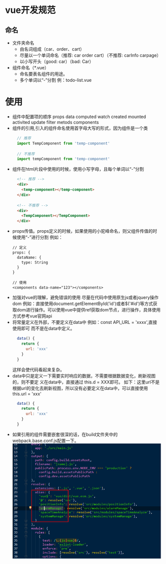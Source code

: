 # vue开发规范
## 命名
  * 文件夹命名
    * 由名词组成（car、order、cart）
    * 尽量以一个单词命名（推荐: car order cart）（不推荐: carInfo carpage）
    * 以小写开头（good: car）（bad: Car）
  * 组件命名（*.vue）
    * 命名要表名组件的用途。
    * 多个单词以“-”分割
    例：todo-list.vue
# 使用
  * 组件中配置项的顺序
    props
    data
    computed
    watch
    created
    mounted
    activited
    update
    filter
    metods
    components
  * 组件的引用,引入的组件命名使用首字母大写的形式，因为组件是一个类
    ```javascript
      // 推荐
      import TempComponent from 'temp-component'

      // 不推荐
      import tempComponent from 'temp-component'
    ```
  * 组件在html片段中使用的时候，使用小写字母，且每个单词以“-”分割
    ```html
      <!-- 推荐 -->
      <div>
        <temp-component></temp-component>
      </div>

      <!-- 不推荐 -->
      <div>
        <TempComponent></TempComponent>
      </div>
    ```
  * props传值。props定义的时候，如果使用的小驼峰命名，则父组件传值的时候使用“-”进行分割
    例如：
    ```
    // 定义
    props: {
      dataName: {
        type: String
      }
    }

    // 使用
    <components data-name="123"></components>
    ```
  * 加强对vue的理解，避免错误的使用
      尽量在代码中使用原生js或者jquery操作dom
      例如：直接使用document.getElementById('id')或者$('#id')等方式获取dom进行操作。可以使用vue中提供ref获取dom节点，进行操作，具体使用方式参考vue官网api
  * 将常量定义在外部，不要定义在data中
      例如：const API_URL = 'xxxx',直接使用即可
      而不是在data中定义。
      ```javascript
        data() {
          return {
            url: 'xxx'
          }
        }
      ```
      这样会使代码看起来复杂。
  * data中只是定义一下需要实时响应的数据，不需要根据数据变化，刷新视图的，则不要定    义在data中，直接通过 this.d = XXX即可。
    如下：这里url不是根据url的变化去刷新视图，所以没有必要定义在data中，可以直接使用this.url = 'xxx'
    ```javascript
      data() {
        return {
          url: 'xxx'
        }
      }
    ```
  * 如果引用的组件需要嵌套很深的话，在build文件夹中的webpack.base.conf.js配置一下。
  ![image](../image/config.png)